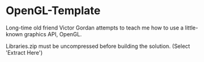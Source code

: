 # OpenGL-Template
Long-time old friend Victor Gordan attempts to teach me how to use a little-known graphics API, OpenGL.

Libraries.zip must be uncompressed before building the solution. (Select 'Extract Here')

